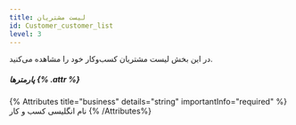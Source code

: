 ```yaml
---
title: لیست مشتریان  
id: Customer_customer_list
level: 3
---
```


در این بخش لیست مشتریان کسب‌و‌کار خود را مشاهده می‌کنید.

##### پارمترها {% .attr %}

{% Attributes title="business" details="string" importantInfo="required" %}
نام انگلیسی کسب و کار
{% /Attributes%}

